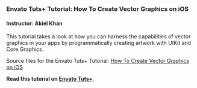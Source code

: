 ### Envato Tuts+ Tutorial: How To Create Vector Graphics on iOS

#### Instructor: Akiel Khan

This tutorial takes a look at how you can harness the capabilities of vector graphics in your apps by programmatically creating artwork with UIKit and Core Graphics.

Source files for the Envato Tuts+ Tutorial: [How To Create Vector Graphics on iOS](http://code.tutsplus.com/tutorials/how-to-create-vector-graphics-on-ios--cms-25367)

**Read this tutorial on [Envato Tuts+](https://code.tutsplus.com)**.
